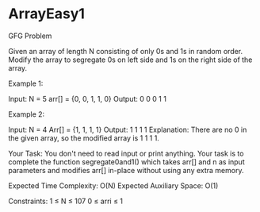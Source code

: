 # ArrayEasy1
GFG Problem

Given an array of length N consisting of only 0s and 1s in random order. Modify the array to segregate 0s on left side and 1s on the right side of the array.

Example 1:

Input:
N = 5
arr[] = {0, 0, 1, 1, 0}
Output: 0 0 0 1 1

Example 2:

Input:
N = 4
Arr[] = {1, 1, 1, 1}
Output: 1 1 1 1
Explanation: There are no 0 in the given array, 
so the modified array is 1 1 1 1.

Your Task:
You don't need to read input or print anything. Your task is to complete the function segregate0and1() which takes arr[] and n as input parameters and modifies arr[] in-place without using any extra memory.


Expected Time Complexity: O(N)
Expected Auxiliary Space: O(1)


Constraints:
1 ≤ N ≤ 107
0 ≤ arri ≤ 1
